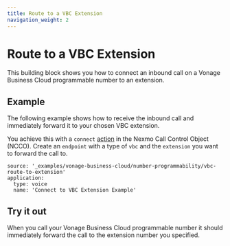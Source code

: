 ```yaml
---
title: Route to a VBC Extension
navigation_weight: 2
---
```


# Route to a VBC Extension

This building block shows you how to connect an inbound call on a Vonage Business Cloud programmable number to an extension.

## Example

The following example shows how to receive the inbound call and immediately forward it to your chosen VBC extension.

You achieve this with a `connect` [action](/voice/voice-api/ncco-reference#connect) in the Nexmo Call Control Object (NCCO). Create an `endpoint` with a type of `vbc` and the `extension` you want to forward the call to.

```building_blocks
source: '_examples/vonage-business-cloud/number-programmability/vbc-route-to-extension'
application:
  type: voice
  name: 'Connect to VBC Extension Example'
```

## Try it out

When you call your Vonage Business Cloud programmable number it should immediately forward the call to the extension number you specified.
